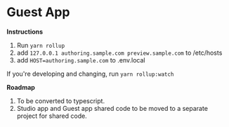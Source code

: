 # Guest App

**Instructions**

1. Run `yarn rollup`
2. add `127.0.0.1 authoring.sample.com preview.sample.com` to /etc/hosts
3. add `HOST=authoring.sample.com` to .env.local 

If you're developing and changing, run `yarn rollup:watch`

**Roadmap**

1. To be converted to typescript.
2. Studio app and Guest app shared code to be moved to a separate project for shared code.
